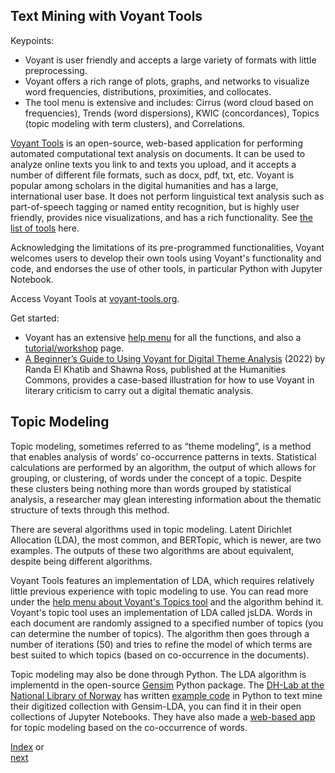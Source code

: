 ## Text Mining with Voyant Tools

Keypoints:
- Voyant is user friendly and accepts a large variety of formats with little preprocessing.
- Voyant offers a rich range of plots, graphs, and networks to visualize word frequencies, distributions, proximities, and collocates.
- The tool menu is extensive and includes: Cirrus (word cloud based on frequencies), Trends (word dispersions), KWIC (concordances), Topics (topic modeling with term clusters), and Correlations.

[Voyant Tools](https://voyant-tools.org/) is an open-source, web-based application for performing automated computational text analysis on documents. It can be used to analyze online texts you link to and texts you upload, and it accepts a number of different file formats, such as docx, pdf, txt, etc. Voyant is popular among scholars in the digital humanities and has a large, international user base. It does not perform linguistical text analysis such as part-of-speech tagging or named entity recognition, but is highly user friendly, provides nice visualizations, and has a rich functionality. See [the list of tools](https://voyant-tools.org/docs/#!/guide/tools) here.

Acknowledging the limitations of its pre-programmed functionalities, Voyant welcomes users to develop their own tools using Voyant's functionality and code, and endorses the use of other tools, in particular Python with Jupyter Notebook.

Access Voyant Tools at [voyant-tools.org](https://voyant-tools.org/).

Get started:
- Voyant has an extensive [help menu](https://voyant-tools.org/docs/#!/guide/start) for all the functions, and also a [tutorial/workshop](https://voyant-tools.org/docs/#!/guide/tutorial) page. 
- [A Beginner’s Guide to Using Voyant for Digital Theme Analysis](https://hcommons.org/deposits/item/hc:49487/) (2022) by Randa El Khatib and Shawna Ross, published at the Humanities Commons, provides a case-based illustration for how to use Voyant in literary criticism to carry out a digital thematic analysis.

## Topic Modeling 

Topic modeling, sometimes referred to as “theme modeling”, is a method that enables analysis of words’ co-occurrence patterns in texts. Statistical calculations are performed by an algorithm, the output of which allows for grouping, or clustering, of words under the concept of a topic. Despite these clusters being nothing more than words grouped by statistical analysis, a researcher may glean interesting information about the thematic structure of texts through this method.

There are several algorithms used in topic modeling. Latent Dirichlet Allocation (LDA), the most common, and BERTopic, which is newer, are two examples. The outputs of these two algorithms are about equivalent, despite being different algorithms.

Voyant Tools features an implementation of LDA, which requires relatively little previous experience with topic modeling to use. You can read more under the [help menu about Voyant's Topics tool](https://voyant-tools.org/docs/#!/guide/topics) and the algorithm behind it. Voyant's topic tool uses an implementation of LDA called jsLDA. Words in each document are randomly assigned to a specified number of topics (you can determine the number of topics). The algorithm then goes through a number of iterations (50) and tries to refine the model of which terms are best suited to which topics (based on co-occurrence in the documents).

Topic modeling may also be done through Python. The LDA algorithm is implementd in the open-source [Gensim](https://radimrehurek.com/gensim/) Python package. The [DH-Lab at the National Library of Norway](https://www.nb.no/dh-lab/) has written [example code](https://nationallibraryofnorway.github.io/digital_tekstanalyse/cookbook/4.1.topic_modelling_with_LDA.html) in Python to text mine their digitized collection with Gensim-LDA, you can find it in their open collections of Jupyter Notebooks. They have also made a [web-based app](https://dh.nb.no/apps/temaer/) for topic modeling based on the co-occurrence of words. 

[Index](https://ang-uio.github.io/Textmining/) or  
[next](https://ang-uio.github.io/Textmining/episodes/15-textmine-dh-lab.html)
